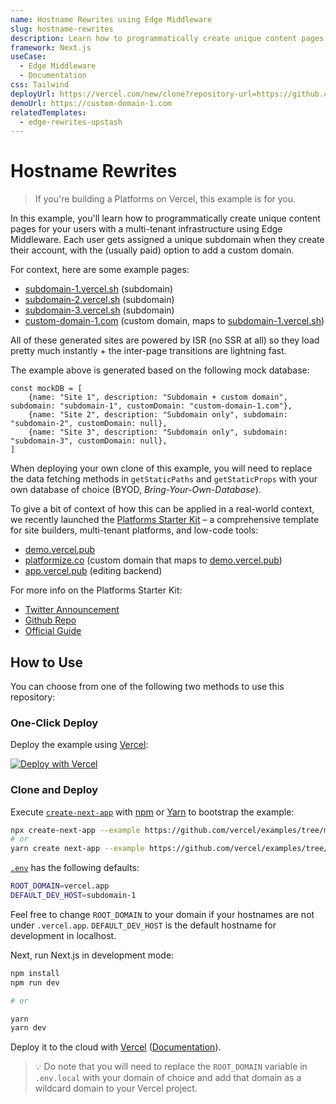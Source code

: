 ```yaml
---
name: Hostname Rewrites using Edge Middleware
slug: hostname-rewrites
description: Learn how to programmatically create unique content pages for your users with a multi-tenant infrastructure using Edge Middleware.
framework: Next.js
useCase:
  - Edge Middleware
  - Documentation
css: Tailwind
deployUrl: https://vercel.com/new/clone?repository-url=https://github.com/vercel/examples/tree/main/edge-middleware/hostname-rewrites&project-name=hostname-rewrites&repository-name=hostname-rewrites
demoUrl: https://custom-domain-1.com
relatedTemplates:
  - edge-rewrites-upstash
---
```


# Hostname Rewrites

> If you're building a Platforms on Vercel, this example is for you.

In this example, you'll learn how to programmatically create unique content pages for your users with a multi-tenant infrastructure using Edge Middleware. Each user gets assigned a unique subdomain when they create their account, with the (usually paid) option to add a custom domain.

For context, here are some example pages:

- [subdomain-1.vercel.sh](https://subdomain-1.vercel.sh/) (subdomain)
- [subdomain-2.vercel.sh](https://subdomain-2.vercel.sh/) (subdomain)
- [subdomain-3.vercel.sh](https://subdomain-3.vercel.sh/) (subdomain)
- [custom-domain-1.com](https://custom-domain-1.com/) (custom domain, maps to [subdomain-1.vercel.sh](https://subdomain-1.vercel.sh/))

All of these generated sites are powered by ISR (no SSR at all) so they load pretty much instantly + the inter-page transitions are lightning fast.

The example above is generated based on the following mock database:

```
const mockDB = [
    {name: "Site 1", description: "Subdomain + custom domain", subdomain: "subdomain-1", customDomain: "custom-domain-1.com"},
    {name: "Site 2", description: "Subdomain only", subdomain: "subdomain-2", customDomain: null},
    {name: "Site 3", description: "Subdomain only", subdomain: "subdomain-3", customDomain: null},
]
```

When deploying your own clone of this example, you will need to replace the data fetching methods in `getStaticPaths` and `getStaticProps` with your own database of choice (BYOD, _Bring-Your-Own-Database_).

To give a bit of context of how this can be applied in a real-world context, we recently launched the [Platforms Starter Kit](https://demo.vercel.pub/platforms-starter-kit) – a comprehensive template for site builders, multi-tenant platforms, and low-code tools:

- [demo.vercel.pub](https://demo.vercel.pub)
- [platformize.co](https://platformize.co) (custom domain that maps to [demo.vercel.pub](https://demo.vercel.pub))
- [app.vercel.pub](https://app.vercel.pub) (editing backend)

For more info on the Platforms Starter Kit:

- [Twitter Announcement](https://twitter.com/vercel/status/1484237805941403655)
- [Github Repo](https://github.com/vercel/platforms)
- [Official Guide](https://vercel.com/guides/nextjs-multi-tenant-application)

## How to Use

You can choose from one of the following two methods to use this repository:

### One-Click Deploy

Deploy the example using [Vercel](https://vercel.com?utm_source=github&utm_medium=readme&utm_campaign=vercel-examples):

[![Deploy with Vercel](https://vercel.com/button)](https://vercel.com/new/git/external?repository-url=https://github.com/vercel/examples/tree/main/edge-middleware/hostname-rewrites&project-name=hostname-rewrites&repository-name=hostname-rewrites)

### Clone and Deploy

Execute [`create-next-app`](https://github.com/vercel/next.js/tree/canary/packages/create-next-app) with [npm](https://docs.npmjs.com/cli/init) or [Yarn](https://yarnpkg.com/lang/en/docs/cli/create/) to bootstrap the example:

```bash
npx create-next-app --example https://github.com/vercel/examples/tree/main/edge-middleware/hostname-rewrites hostname-rewrites
# or
yarn create next-app --example https://github.com/vercel/examples/tree/main/edge-middleware/hostname-rewrites hostname-rewrites
```

[`.env`](.env) has the following defaults:

```bash
ROOT_DOMAIN=vercel.app
DEFAULT_DEV_HOST=subdomain-1
```

Feel free to change `ROOT_DOMAIN` to your domain if your hostnames are not under `.vercel.app`. `DEFAULT_DEV_HOST` is the default hostname for development in localhost.

Next, run Next.js in development mode:

```bash
npm install
npm run dev

# or

yarn
yarn dev
```

Deploy it to the cloud with [Vercel](https://vercel.com/new?utm_source=github&utm_medium=readme&utm_campaign=edge-middleware-eap) ([Documentation](https://nextjs.org/docs/deployment)).

> 💡 Do note that you will need to replace the `ROOT_DOMAIN` variable in `.env.local` with your domain of choice and add that domain as a wildcard domain to your Vercel project.

